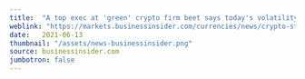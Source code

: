 ```yaml
---
title:  "A top exec at 'green' crypto firm beet says today's volatility is just like the wild price swings in dot-com stocks in the 90s"
weblink: "https://markets.businessinsider.com/currencies/news/crypto-stock-volatility-is-required-says-exec-of-beet-2021-6-1030517825"
date:   2021-06-13
thumbnail: "/assets/news-businessinsider.png"
source: businessinsider.com
jumbotron: false
---
```

